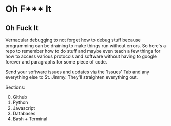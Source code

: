 # Oh F*** It

## Oh Fuck It
Vernacular debugging to not forget how to debug stuff because programming can be draining to make things run without errors.  So here's a repo to remember how to do stuff and maybe even teach a few things for how to access various protocols and software without having to google forever and paragraphs for some piece of code.

Send your software issues and updates via the 'Issues' Tab and any everything else to St. Jimmy. They'll straighten everything out.

Sections:

0. Github
1. Python
2. Javascript
3. Databases
4. Bash + Terminal


